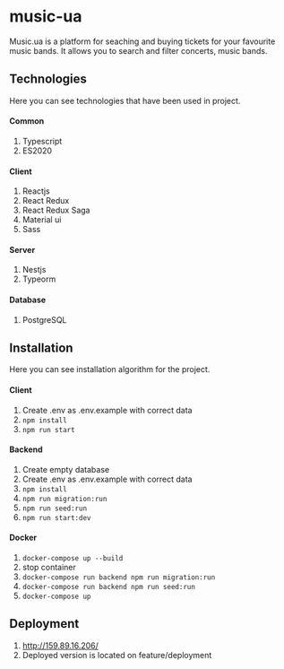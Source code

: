 # music-ua
Music.ua is a platform for seaching and buying tickets for your favourite music bands. It allows you to search and filter concerts, music bands.

## Technologies
Here you can see technologies that have been used in project.

#### Common
1. Typescript
2. ES2020

#### Client
1. Reactjs
2. React Redux
3. React Redux Saga
4. Material ui
5. Sass

#### Server
1. Nestjs
2. Typeorm

#### Database
1. PostgreSQL

## Installation
Here you can see installation algorithm for the project.

#### Client
1. Create .env as .env.example with correct data
2. ```npm install```
3. ```npm run start```

#### Backend
1. Create empty database
2. Create .env as .env.example with correct data
3. ```npm install```
4. ```npm run migration:run```
5. ```npm run seed:run```
6. ```npm run start:dev```

#### Docker
1. ```docker-compose up --build```
2. stop container
3. ```docker-compose run backend npm run migration:run```
4. ```docker-compose run backend npm run seed:run```
5. ```docker-compose up```

## Deployment
1. http://159.89.16.206/
2. Deployed version is located on feature/deployment

